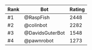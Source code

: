 Rank|Bot|Rating
---|---|---
#1|@RaspFish|2448
#2|@colinbot|2282
#3|@DavidsGuterBot|1548
#4|@pawnrobot|1273
